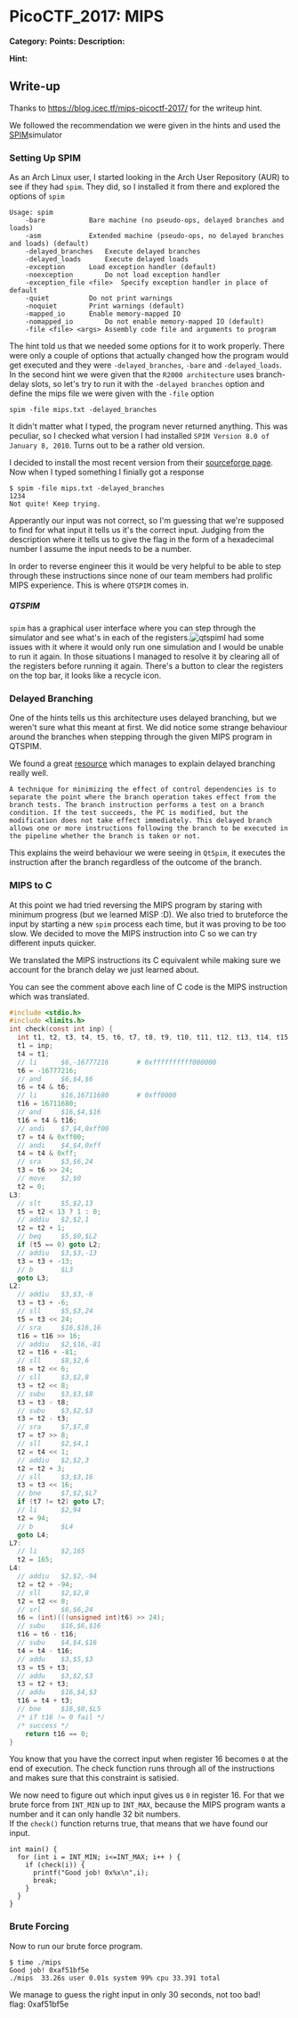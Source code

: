 # PicoCTF_2017: MIPS

**Category:**
**Points:**
**Description:**

>

**Hint:**

>

## Write-up
Thanks to https://blog.icec.tf/mips-picoctf-2017/ for the writeup hint.

We followed the recommendation we were given in the hints and used the  [SPIM](https://blog.icec.tf/mips-picoctf-2017/)simulator

### Setting Up SPIM

As an Arch Linux user, I started looking in the Arch User Repository (AUR) to see if they had  `spim`. They did, so I installed it from there and explored the options of  `spim`

```
Usage: spim  
    -bare           Bare machine (no pseudo-ops, delayed branches and loads)
    -asm            Extended machine (pseudo-ops, no delayed branches and loads) (default)
    -delayed_branches   Execute delayed branches
    -delayed_loads      Execute delayed loads
    -exception      Load exception handler (default)
    -noexception        Do not load exception handler
    -exception_file <file>  Specify exception handler in place of default
    -quiet          Do not print warnings
    -noquiet        Print warnings (default)
    -mapped_io      Enable memory-mapped IO
    -nomapped_io        Do not enable memory-mapped IO (default)
    -file <file> <args> Assembly code file and arguments to program

```

The hint told us that we needed some options for it to work properly. There were only a couple of options that actually changed how the program would get executed and they were  `-delayed_branches`,  `-bare`  and  `-delayed_loads`. In the second hint we were given that the  `R2000 architecture`  uses branch-delay slots, so let's try to run it with the  `-delayed branches`  option and define the mips file we were given with the  `-file`  option

```
spim -file mips.txt -delayed_branches  

```

It didn't matter what I typed, the program never returned anything. This was peculiar, so I checked what version I had installed  `SPIM Version 8.0 of January 8, 2010`. Turns out to be a rather old version.

I decided to install the most recent version from their  [sourceforge page](https://sourceforge.net/projects/spimsimulator/). Now when I typed something I finially got a response

```
$ spim -file mips.txt -delayed_branches
1234  
Not quite! Keep trying.  

```

Apperantly our input was not correct, so I'm guessing that we're supposed to find for what input it tells us it's the correct input. Judging from the description where it tells us to give the flag in the form of a hexadecimal number I assume the input needs to be a number.

In order to reverse engineer this it would be very helpful to be able to step through these instructions since none of our team members had prolific MIPS experience. This is where  `QTSPIM`  comes in.

##### QTSPIM

`spim`  has a graphical user interface where you can step through the simulator and see what's in each of the registers.![qtspim](https://i.imgur.com/bPsQE6d.png)I had some issues with it where it would only run one simulation and I would be unable to run it again. In those situations I managed to resolve it by clearing all of the registers before running it again. There's a button to clear the registers on the top bar, it looks like a recycle icon.

### Delayed Branching

One of the hints tells us this architecture uses delayed branching, but we weren't sure what this meant at first. We did notice some strange behaviour around the branches when stepping through the given MIPS program in QTSPIM.

We found a great  [resource](https://www.cs.uaf.edu/2000/fall/cs301/notes/Chapter13/node4.html)  which manages to explain delayed branching really well.

```
A technique for minimizing the effect of control dependencies is to separate the point where the branch operation takes effect from the branch tests. The branch instruction performs a test on a branch condition. If the test succeeds, the PC is modified, but the modification does not take effect immediately. This delayed branch allows one or more instructions following the branch to be executed in the pipeline whether the branch is taken or not.  

```

This explains the weird behaviour we were seeing in  `QtSpim`, it executes the instruction after the branch regardless of the outcome of the branch.

### MIPS to C

At this point we had tried reversing the MIPS program by staring with minimum progress (but we learned MISP :D). We also tried to bruteforce the input by starting a new  `spim`  process each time, but it was proving to be too slow. We decided to move the MIPS instruction into C so we can try different inputs quicker.

We translated the MIPS instructions its C equivalent while making sure we account for the branch delay we just learned about.

You can see the comment above each line of C code is the MIPS instruction which was translated.

```c
#include <stdio.h>
#include <limits.h>
int check(const int inp) {  
  int t1, t2, t3, t4, t5, t6, t7, t8, t9, t10, t11, t12, t13, t14, t15, t16;
  t1 = inp;
  t4 = t1;
  // li      $6,-16777216       # 0xffffffffff000000
  t6 = -16777216;
  // and     $6,$4,$6
  t6 = t4 & t6;
  // li      $16,16711680       # 0xff0000
  t16 = 16711680;
  // and     $16,$4,$16
  t16 = t4 & t16;
  // andi    $7,$4,0xff00
  t7 = t4 & 0xff00;
  // andi    $4,$4,0xff
  t4 = t4 & 0xff;
  // sra     $3,$6,24
  t3 = t6 >> 24;
  // move    $2,$0
  t2 = 0;
L3:  
  // slt     $5,$2,13
  t5 = t2 < 13 ? 1 : 0;
  // addiu   $2,$2,1
  t2 = t2 + 1;
  // beq     $5,$0,$L2
  if (t5 == 0) goto L2;
  // addiu   $3,$3,-13
  t3 = t3 + -13;
  // b       $L3
  goto L3;
L2:  
  // addiu   $3,$3,-6
  t3 = t3 + -6;
  // sll     $5,$3,24
  t5 = t3 << 24;
  // sra     $16,$16,16
  t16 = t16 >> 16;
  // addiu   $2,$16,-81
  t2 = t16 + -81;
  // sll     $8,$2,6
  t8 = t2 << 6;
  // sll     $3,$2,8
  t3 = t2 << 8;
  // subu    $3,$3,$8
  t3 = t3 - t8;
  // subu    $3,$2,$3
  t3 = t2 - t3;
  // sra     $7,$7,8
  t7 = t7 >> 8;
  // sll     $2,$4,1
  t2 = t4 << 1;
  // addiu   $2,$2,3
  t2 = t2 + 3;
  // sll     $3,$3,16
  t3 = t3 << 16;
  // bne     $7,$2,$L7
  if (t7 != t2) goto L7;
  // li      $2,94
  t2 = 94;
  // b       $L4
  goto L4;
L7:  
  // li      $2,165
  t2 = 165;
L4:  
  // addiu   $2,$2,-94
  t2 = t2 + -94;
  // sll     $2,$2,8
  t2 = t2 << 8;
  // srl     $6,$6,24
  t6 = (int)(((unsigned int)t6) >> 24);
  // subu    $16,$6,$16
  t16 = t6 - t16;
  // subu    $4,$4,$16
  t4 = t4 - t16;
  // addu    $3,$5,$3
  t3 = t5 + t3;
  // addu    $3,$2,$3
  t3 = t2 + t3;
  // addu    $16,$4,$3
  t16 = t4 + t3;
  // bne     $16,$0,$L5
  /* if t16 != 0 fail */
  /* success */
    return t16 == 0;
}

```

You know that you have the correct input when register 16 becomes  `0`  at the end of execution. The check function runs through all of the instructions and makes sure that this constraint is satisied.

We now need to figure out which input gives us  `0`  in register 16. For that we brute force from  `INT_MIN`  up to  `INT_MAX`, because the MIPS program wants a number and it can only handle 32 bit numbers.  
If the  `check()`  function returns true, that means that we have found our input.

```
int main() {  
  for (int i = INT_MIN; i<=INT_MAX; i++ ) {
    if (check(i)) {
      printf("Good job! 0x%x\n",i);
      break;
    }
  }
}

```

### Brute Forcing

Now to run our brute force program.

```
$ time ./mips
Good job! 0xaf51bf5e  
./mips  33.26s user 0.01s system 99% cpu 33.391 total

```

We manage to guess the right input in only 30 seconds, not too bad!  
flag: 0xaf51bf5e
<!--stackedit_data:
eyJoaXN0b3J5IjpbMTUxNTc4NzU2Nl19
-->